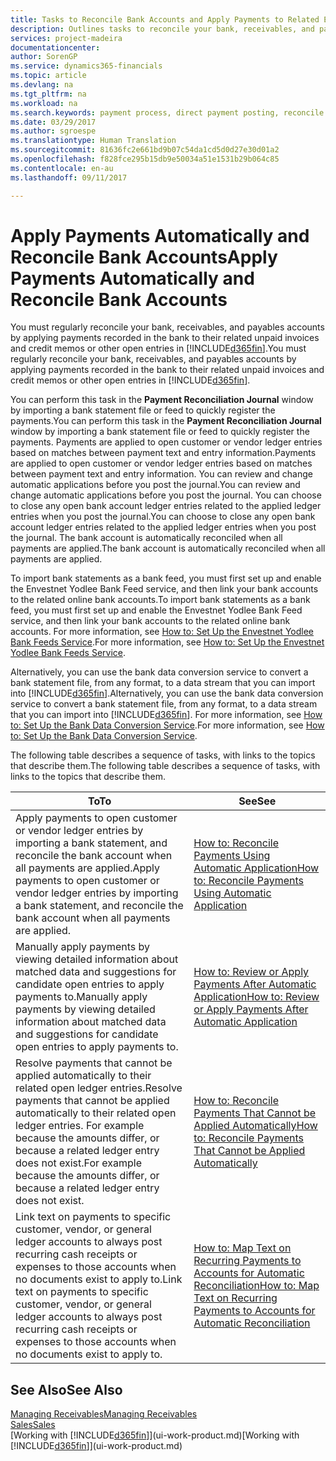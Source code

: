```yaml
---
title: Tasks to Reconcile Bank Accounts and Apply Payments to Related Entries | Microsoft Docs
description: Outlines tasks to reconcile your bank, receivables, and payables accounts, post cash receipts or expenses, and apply payments automatically.
services: project-madeira
documentationcenter: 
author: SorenGP
ms.service: dynamics365-financials
ms.topic: article
ms.devlang: na
ms.tgt_pltfrm: na
ms.workload: na
ms.search.keywords: payment process, direct payment posting, reconcile payment, expenses, cash receipts
ms.date: 03/29/2017
ms.author: sgroespe
ms.translationtype: Human Translation
ms.sourcegitcommit: 81636fc2e661bd9b07c54da1cd5d0d27e30d01a2
ms.openlocfilehash: f828fce295b15db9e50034a51e1531b29b064c85
ms.contentlocale: en-au
ms.lasthandoff: 09/11/2017

---
```

# <a name="apply-payments-automatically-and-reconcile-bank-accounts"></a><span data-ttu-id="6ce2e-103">Apply Payments Automatically and Reconcile Bank Accounts</span><span class="sxs-lookup"><span data-stu-id="6ce2e-103">Apply Payments Automatically and Reconcile Bank Accounts</span></span>
<span data-ttu-id="6ce2e-104">You must regularly reconcile your bank, receivables, and payables accounts by applying payments recorded in the bank to their related unpaid invoices and credit memos or other open entries in [!INCLUDE[d365fin](includes/d365fin_long_md.md)].</span><span class="sxs-lookup"><span data-stu-id="6ce2e-104">You must regularly reconcile your bank, receivables, and payables accounts by applying payments recorded in the bank to their related unpaid invoices and credit memos or other open entries in [!INCLUDE[d365fin](includes/d365fin_long_md.md)].</span></span>  

<span data-ttu-id="6ce2e-105">You can perform this task in the **Payment Reconciliation Journal** window by importing a bank statement file or feed to quickly register the payments.</span><span class="sxs-lookup"><span data-stu-id="6ce2e-105">You can perform this task in the **Payment Reconciliation Journal** window by importing a bank statement file or feed to quickly register the payments.</span></span> <span data-ttu-id="6ce2e-106">Payments are applied to open customer or vendor ledger entries based on matches between payment text and entry information.</span><span class="sxs-lookup"><span data-stu-id="6ce2e-106">Payments are applied to open customer or vendor ledger entries based on matches between payment text and entry information.</span></span> <span data-ttu-id="6ce2e-107">You can review and change automatic applications before you post the journal.</span><span class="sxs-lookup"><span data-stu-id="6ce2e-107">You can review and change automatic applications before you post the journal.</span></span> <span data-ttu-id="6ce2e-108">You can choose to close any open bank account ledger entries related to the applied ledger entries when you post the journal.</span><span class="sxs-lookup"><span data-stu-id="6ce2e-108">You can choose to close any open bank account ledger entries related to the applied ledger entries when you post the journal.</span></span> <span data-ttu-id="6ce2e-109">The bank account is automatically reconciled when all payments are applied.</span><span class="sxs-lookup"><span data-stu-id="6ce2e-109">The bank account is automatically reconciled when all payments are applied.</span></span>  

<span data-ttu-id="6ce2e-110">To import bank statements as a bank feed, you must first set up and enable the Envestnet Yodlee Bank Feed service, and then link your bank accounts to the related online bank accounts.</span><span class="sxs-lookup"><span data-stu-id="6ce2e-110">To import bank statements as a bank feed, you must first set up and enable the Envestnet Yodlee Bank Feed service, and then link your bank accounts to the related online bank accounts.</span></span> <span data-ttu-id="6ce2e-111">For more information, see [How to: Set Up the Envestnet Yodlee Bank Feeds Service](bank-how-setup-bank-statement-service.md).</span><span class="sxs-lookup"><span data-stu-id="6ce2e-111">For more information, see [How to: Set Up the Envestnet Yodlee Bank Feeds Service](bank-how-setup-bank-statement-service.md).</span></span>  

<span data-ttu-id="6ce2e-112">Alternatively, you can use the bank data conversion service to convert a bank statement file, from any format, to a data stream that you can import into [!INCLUDE[d365fin](includes/d365fin_long_md.md)].</span><span class="sxs-lookup"><span data-stu-id="6ce2e-112">Alternatively, you can use the bank data conversion service to convert a bank statement file, from any format, to a data stream that you can import into [!INCLUDE[d365fin](includes/d365fin_long_md.md)].</span></span> <span data-ttu-id="6ce2e-113">For more information, see [How to: Set Up the Bank Data Conversion Service](bank-how-setup-bank-data-conversion-service.md).</span><span class="sxs-lookup"><span data-stu-id="6ce2e-113">For more information, see [How to: Set Up the Bank Data Conversion Service](bank-how-setup-bank-data-conversion-service.md).</span></span>  

<span data-ttu-id="6ce2e-114">The following table describes a sequence of tasks, with links to the topics that describe them.</span><span class="sxs-lookup"><span data-stu-id="6ce2e-114">The following table describes a sequence of tasks, with links to the topics that describe them.</span></span>  

| <span data-ttu-id="6ce2e-115">To</span><span class="sxs-lookup"><span data-stu-id="6ce2e-115">To</span></span> | <span data-ttu-id="6ce2e-116">See</span><span class="sxs-lookup"><span data-stu-id="6ce2e-116">See</span></span> |
| --- | --- |
| <span data-ttu-id="6ce2e-117">Apply payments to open customer or vendor ledger entries by importing a bank statement, and reconcile the bank account when all payments are applied.</span><span class="sxs-lookup"><span data-stu-id="6ce2e-117">Apply payments to open customer or vendor ledger entries by importing a bank statement, and reconcile the bank account when all payments are applied.</span></span> |[<span data-ttu-id="6ce2e-118">How to: Reconcile Payments Using Automatic Application</span><span class="sxs-lookup"><span data-stu-id="6ce2e-118">How to: Reconcile Payments Using Automatic Application</span></span>](receivables-how-reconcile-payments-auto-application.md) |
| <span data-ttu-id="6ce2e-119">Manually apply payments by viewing detailed information about matched data and suggestions for candidate open entries to apply payments to.</span><span class="sxs-lookup"><span data-stu-id="6ce2e-119">Manually apply payments by viewing detailed information about matched data and suggestions for candidate open entries to apply payments to.</span></span> |[<span data-ttu-id="6ce2e-120">How to: Review or Apply Payments After Automatic Application</span><span class="sxs-lookup"><span data-stu-id="6ce2e-120">How to: Review or Apply Payments After Automatic Application</span></span>](receivables-how-review-apply-payments-auto-application.md) |
| <span data-ttu-id="6ce2e-121">Resolve payments that cannot be applied automatically to their related open ledger entries.</span><span class="sxs-lookup"><span data-stu-id="6ce2e-121">Resolve payments that cannot be applied automatically to their related open ledger entries.</span></span> <span data-ttu-id="6ce2e-122">For example because the amounts differ, or because a related ledger entry does not exist.</span><span class="sxs-lookup"><span data-stu-id="6ce2e-122">For example because the amounts differ, or because a related ledger entry does not exist.</span></span> |[<span data-ttu-id="6ce2e-123">How to: Reconcile Payments That Cannot be Applied Automatically</span><span class="sxs-lookup"><span data-stu-id="6ce2e-123">How to: Reconcile Payments That Cannot be Applied Automatically</span></span>](receivables-how-reconcile-payments-cannot-apply-auto.md) |
| <span data-ttu-id="6ce2e-124">Link text on payments to specific customer, vendor, or general ledger accounts to always post recurring cash receipts or expenses to those accounts when no documents exist to apply to.</span><span class="sxs-lookup"><span data-stu-id="6ce2e-124">Link text on payments to specific customer, vendor, or general ledger accounts to always post recurring cash receipts or expenses to those accounts when no documents exist to apply to.</span></span> |[<span data-ttu-id="6ce2e-125">How to: Map Text on Recurring Payments to Accounts for Automatic Reconciliation</span><span class="sxs-lookup"><span data-stu-id="6ce2e-125">How to: Map Text on Recurring Payments to Accounts for Automatic Reconciliation</span></span>](receivables-how-map-text-recurring-payments-accounts-auto-reconcilliation.md) |

## <a name="see-also"></a><span data-ttu-id="6ce2e-126">See Also</span><span class="sxs-lookup"><span data-stu-id="6ce2e-126">See Also</span></span>
[<span data-ttu-id="6ce2e-127">Managing Receivables</span><span class="sxs-lookup"><span data-stu-id="6ce2e-127">Managing Receivables</span></span>](receivables-manage-receivables.md)  
[<span data-ttu-id="6ce2e-128">Sales</span><span class="sxs-lookup"><span data-stu-id="6ce2e-128">Sales</span></span>](sales-manage-sales.md)  
<span data-ttu-id="6ce2e-129">[Working with [!INCLUDE[d365fin](includes/d365fin_md.md)]](ui-work-product.md)</span><span class="sxs-lookup"><span data-stu-id="6ce2e-129">[Working with [!INCLUDE[d365fin](includes/d365fin_md.md)]](ui-work-product.md)</span></span>

